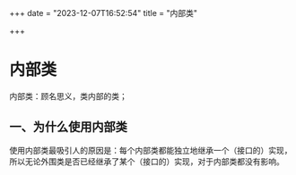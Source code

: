 +++
date = "2023-12-07T16:52:54"
title = "内部类"

+++
# 				内部类

内部类：顾名思义，类内部的类；

## 一、为什么使用内部类

使用内部类最吸引人的原因是：每个内部类都能独立地继承一个（接口的）实现，所以无论外围类是否已经继承了某个（接口的）实现，对于内部类都没有影响。

